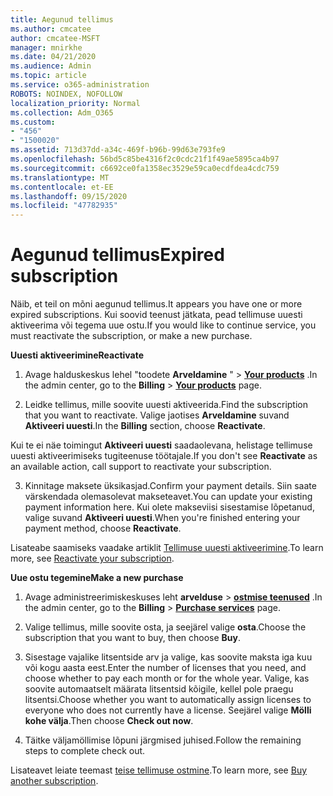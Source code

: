 ```yaml
---
title: Aegunud tellimus
ms.author: cmcatee
author: cmcatee-MSFT
manager: mnirkhe
ms.date: 04/21/2020
ms.audience: Admin
ms.topic: article
ms.service: o365-administration
ROBOTS: NOINDEX, NOFOLLOW
localization_priority: Normal
ms.collection: Adm_O365
ms.custom:
- "456"
- "1500020"
ms.assetid: 713d37dd-a34c-469f-b96b-99d63e793fe9
ms.openlocfilehash: 56bd5c85be4316f2c0cdc21f1f49ae5895ca4b97
ms.sourcegitcommit: c6692ce0fa1358ec3529e59ca0ecdfdea4cdc759
ms.translationtype: MT
ms.contentlocale: et-EE
ms.lasthandoff: 09/15/2020
ms.locfileid: "47782935"
---
```

# <a name="expired-subscription"></a><span data-ttu-id="d01c1-102">Aegunud tellimus</span><span class="sxs-lookup"><span data-stu-id="d01c1-102">Expired subscription</span></span>

<span data-ttu-id="d01c1-103">Näib, et teil on mõni aegunud tellimus.</span><span class="sxs-lookup"><span data-stu-id="d01c1-103">It appears you have one or more expired subscriptions.</span></span> <span data-ttu-id="d01c1-104">Kui soovid teenust jätkata, pead tellimuse uuesti aktiveerima või tegema uue ostu.</span><span class="sxs-lookup"><span data-stu-id="d01c1-104">If you would like to continue service, you must reactivate the subscription, or make a new purchase.</span></span>
  
<span data-ttu-id="d01c1-105">**Uuesti aktiveerimine**</span><span class="sxs-lookup"><span data-stu-id="d01c1-105">**Reactivate**</span></span>
  
1. <span data-ttu-id="d01c1-106">Avage halduskeskus lehel "toodete **Arveldamine** " \> **[Your products](https://go.microsoft.com/fwlink/p/?linkid=842054)** .</span><span class="sxs-lookup"><span data-stu-id="d01c1-106">In the admin center, go to the **Billing** \> **[Your products](https://go.microsoft.com/fwlink/p/?linkid=842054)** page.</span></span>

2. <span data-ttu-id="d01c1-107">Leidke tellimus, mille soovite uuesti aktiveerida.</span><span class="sxs-lookup"><span data-stu-id="d01c1-107">Find the subscription that you want to reactivate.</span></span> <span data-ttu-id="d01c1-108">Valige jaotises **Arveldamine** suvand **Aktiveeri uuesti**.</span><span class="sxs-lookup"><span data-stu-id="d01c1-108">In the **Billing** section, choose **Reactivate**.</span></span>

<span data-ttu-id="d01c1-109">Kui te ei näe toimingut **Aktiveeri uuesti** saadaolevana, helistage tellimuse uuesti aktiveerimiseks tugiteenuse töötajale.</span><span class="sxs-lookup"><span data-stu-id="d01c1-109">If you don't see **Reactivate** as an available action, call support to reactivate your subscription.</span></span>

3. <span data-ttu-id="d01c1-110">Kinnitage maksete üksikasjad.</span><span class="sxs-lookup"><span data-stu-id="d01c1-110">Confirm your payment details.</span></span> <span data-ttu-id="d01c1-111">Siin saate värskendada olemasolevat makseteavet.</span><span class="sxs-lookup"><span data-stu-id="d01c1-111">You can update your existing payment information here.</span></span> <span data-ttu-id="d01c1-112">Kui olete makseviisi sisestamise lõpetanud, valige suvand **Aktiveeri uuesti**.</span><span class="sxs-lookup"><span data-stu-id="d01c1-112">When you're finished entering your payment method, choose **Reactivate**.</span></span>

<span data-ttu-id="d01c1-113">Lisateabe saamiseks vaadake artiklit [Tellimuse uuesti aktiveerimine](https://docs.microsoft.com/microsoft-365/commerce/subscriptions/reactivate-your-subscription).</span><span class="sxs-lookup"><span data-stu-id="d01c1-113">To learn more, see [Reactivate your subscription](https://docs.microsoft.com/microsoft-365/commerce/subscriptions/reactivate-your-subscription).</span></span>

<span data-ttu-id="d01c1-114">**Uue ostu tegemine**</span><span class="sxs-lookup"><span data-stu-id="d01c1-114">**Make a new purchase**</span></span>
  
1. <span data-ttu-id="d01c1-115">Avage administreerimiskeskuses leht **arvelduse** \> **[ostmise teenused](https://go.microsoft.com/fwlink/p/?linkid=868433)** .</span><span class="sxs-lookup"><span data-stu-id="d01c1-115">In the admin center, go to the **Billing** \> **[Purchase services](https://go.microsoft.com/fwlink/p/?linkid=868433)** page.</span></span>

2. <span data-ttu-id="d01c1-116">Valige tellimus, mille soovite osta, ja seejärel valige **osta**.</span><span class="sxs-lookup"><span data-stu-id="d01c1-116">Choose the subscription that you want to buy, then choose **Buy**.</span></span>

3. <span data-ttu-id="d01c1-117">Sisestage vajalike litsentside arv ja valige, kas soovite maksta iga kuu või kogu aasta eest.</span><span class="sxs-lookup"><span data-stu-id="d01c1-117">Enter the number of licenses that you need, and choose whether to pay each month or for the whole year.</span></span> <span data-ttu-id="d01c1-118">Valige, kas soovite automaatselt määrata litsentsid kõigile, kellel pole praegu litsentsi.</span><span class="sxs-lookup"><span data-stu-id="d01c1-118">Choose whether you want to automatically assign licenses to everyone who does not currently have a license.</span></span> <span data-ttu-id="d01c1-119">Seejärel valige **Mölli kohe välja**.</span><span class="sxs-lookup"><span data-stu-id="d01c1-119">Then choose **Check out now**.</span></span>

4. <span data-ttu-id="d01c1-120">Täitke väljamöllimise lõpuni järgmised juhised.</span><span class="sxs-lookup"><span data-stu-id="d01c1-120">Follow the remaining steps to complete check out.</span></span>

<span data-ttu-id="d01c1-121">Lisateavet leiate teemast [teise tellimuse ostmine](https://docs.microsoft.com/microsoft-365/commerce/buy-another-subscription).</span><span class="sxs-lookup"><span data-stu-id="d01c1-121">To learn more, see [Buy another subscription](https://docs.microsoft.com/microsoft-365/commerce/buy-another-subscription).</span></span>